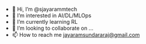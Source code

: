 - 👋 Hi, I’m @sjayarammtech
- 👀 I’m interested in AI/DL/MLOps
- 🌱 I’m currently learning RL
- 💞️ I’m looking to collaborate on ...
- 📫 How to reach me jayaramsundararaj@gmail.com

<!---
sjayarammtech/sjayarammtech is a ✨ special ✨ repository because its `README.md` (this file) appears on your GitHub profile.
You can click the Preview link to take a look at your changes.
--->

